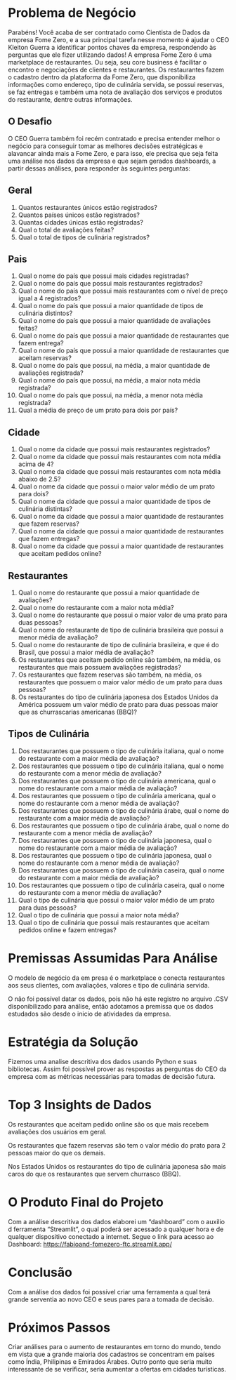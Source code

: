 # **Problema de Negócio**

Parabéns! Você acaba de ser contratado como Cientista de Dados da empresa
Fome Zero, e a sua principal tarefa nesse momento é ajudar o CEO Kleiton Guerra
a identificar pontos chaves da empresa, respondendo às perguntas que ele fizer
utilizando dados!
A empresa Fome Zero é uma marketplace de restaurantes. Ou seja, seu core
business é facilitar o encontro e negociações de clientes e restaurantes. Os
restaurantes fazem o cadastro dentro da plataforma da Fome Zero, que disponibiliza
informações como endereço, tipo de culinária servida, se possui reservas, se faz
entregas e também uma nota de avaliação dos serviços e produtos do restaurante,
dentre outras informações.

## O Desafio

O CEO Guerra também foi recém contratado e precisa entender melhor o negócio
para conseguir tomar as melhores decisões estratégicas e alavancar ainda mais a
Fome Zero, e para isso, ele precisa que seja feita uma análise nos dados da
empresa e que sejam gerados dashboards, a partir dessas análises, para responder
às seguintes perguntas:

## Geral

1. Quantos restaurantes únicos estão registrados?
2. Quantos países únicos estão registrados?
3. Quantas cidades únicas estão registradas?
4. Qual o total de avaliações feitas?
5. Qual o total de tipos de culinária registrados?

## Pais

1. Qual o nome do país que possui mais cidades registradas?
2. Qual o nome do país que possui mais restaurantes registrados?
3. Qual o nome do país que possui mais restaurantes com o nível de preço igual a 4
registrados?
4. Qual o nome do país que possui a maior quantidade de tipos de culinária
distintos?
5. Qual o nome do país que possui a maior quantidade de avaliações feitas?
6. Qual o nome do país que possui a maior quantidade de restaurantes que fazem entrega?
7. Qual o nome do país que possui a maior quantidade de restaurantes que aceitam reservas?
8. Qual o nome do país que possui, na média, a maior quantidade de avaliações registrada?
9. Qual o nome do país que possui, na média, a maior nota média registrada?
10. Qual o nome do país que possui, na média, a menor nota média registrada?
11. Qual a média de preço de um prato para dois por país?

## Cidade

1. Qual o nome da cidade que possui mais restaurantes registrados?
2. Qual o nome da cidade que possui mais restaurantes com nota média acima de 4?
3. Qual o nome da cidade que possui mais restaurantes com nota média abaixo de 2.5?
4. Qual o nome da cidade que possui o maior valor médio de um prato para dois?
5. Qual o nome da cidade que possui a maior quantidade de tipos de culinária distintas?
6. Qual o nome da cidade que possui a maior quantidade de restaurantes que fazem reservas?
7. Qual o nome da cidade que possui a maior quantidade de restaurantes que fazem entregas?
8. Qual o nome da cidade que possui a maior quantidade de restaurantes que aceitam pedidos online?

## Restaurantes

1. Qual o nome do restaurante que possui a maior quantidade de avaliações?
2. Qual o nome do restaurante com a maior nota média?
3. Qual o nome do restaurante que possui o maior valor de uma prato para duas pessoas?
4. Qual o nome do restaurante de tipo de culinária brasileira que possui a menor média de avaliação?
5. Qual o nome do restaurante de tipo de culinária brasileira, e que é do Brasil, que possui a maior média de avaliação?
6. Os restaurantes que aceitam pedido online são também, na média, os restaurantes que mais possuem avaliações registradas?
7. Os restaurantes que fazem reservas são também, na média, os restaurantes que possuem o maior valor médio de um prato para duas pessoas?
8. Os restaurantes do tipo de culinária japonesa dos Estados Unidos da América possuem um valor médio de prato para duas pessoas maior que as churrascarias americanas (BBQ)?

## Tipos de Culinária

1. Dos restaurantes que possuem o tipo de culinária italiana, qual o nome do restaurante com a maior média de avaliação?
2. Dos restaurantes que possuem o tipo de culinária italiana, qual o nome do restaurante com a menor média de avaliação?
3. Dos restaurantes que possuem o tipo de culinária americana, qual o nome do restaurante com a maior média de avaliação?
4. Dos restaurantes que possuem o tipo de culinária americana, qual o nome do restaurante com a menor média de avaliação?
5. Dos restaurantes que possuem o tipo de culinária árabe, qual o nome do restaurante com a maior média de avaliação?
6. Dos restaurantes que possuem o tipo de culinária árabe, qual o nome do restaurante com a menor média de avaliação?
7. Dos restaurantes que possuem o tipo de culinária japonesa, qual o nome do restaurante com a maior média de avaliação?
8. Dos restaurantes que possuem o tipo de culinária japonesa, qual o nome do restaurante com a menor média de avaliação?
9. Dos restaurantes que possuem o tipo de culinária caseira, qual o nome do restaurante com a maior média de avaliação?
10. Dos restaurantes que possuem o tipo de culinária caseira, qual o nome do restaurante com a menor média de avaliação?
11. Qual o tipo de culinária que possui o maior valor médio de um prato para duas pessoas?
12. Qual o tipo de culinária que possui a maior nota média?
13. Qual o tipo de culinária que possui mais restaurantes que aceitam pedidos online e fazem entregas?

# Premissas Assumidas Para Análise

O modelo de negócio da em presa é o marketplace o conecta restaurantes aos seus clientes, com avaliações, valores e tipo de culinária servida.

O não foi possível datar os dados, pois não há este registro no arquivo .CSV disponibilizado para análise, então adotamos a premissa que os dados estudados são desde o inicio de atividades da empresa.

# Estratégia da Solução

Fizemos uma analise descritiva dos dados usando Python e suas bibliotecas. Assim foi possível prover as respostas as perguntas do CEO da empresa com as métricas necessárias para tomadas de decisão futura.

# Top 3 Insights de Dados

Os restaurantes que aceitam pedido online são os que mais recebem avaliações dos usuários em geral.

Os restaurantes que fazem reservas são tem o valor médio do prato para 2 pessoas maior do que os demais.

Nos Estados Unidos os restaurantes do tipo de culinária japonesa são mais caros do que os restaurantes que servem churrasco (BBQ).

# O Produto Final do Projeto

Com a análise descritiva dos dados elaborei um “dashboard” com o auxilio d ferramenta “Streamlit”, o qual poderá ser acessado a qualquer hora e de qualquer dispositivo conectado a internet.
Segue o link para acesso ao Dashboard: https://fabioand-fomezero-ftc.streamlit.app/

# Conclusão

Com a análise dos dados foi possível criar uma ferramenta a qual terá grande serventia ao novo CEO e seus pares para a tomada de decisão.

# Próximos Passos

Criar análises para o aumento de restaurantes em torno do mundo, tendo em vista que a grande maioria dos cadastros se concentram em países como Índia, Philipinas e Emirados Árabes. Outro ponto que seria muito interessante de se verificar, seria aumentar a ofertas em cidades turísticas.
